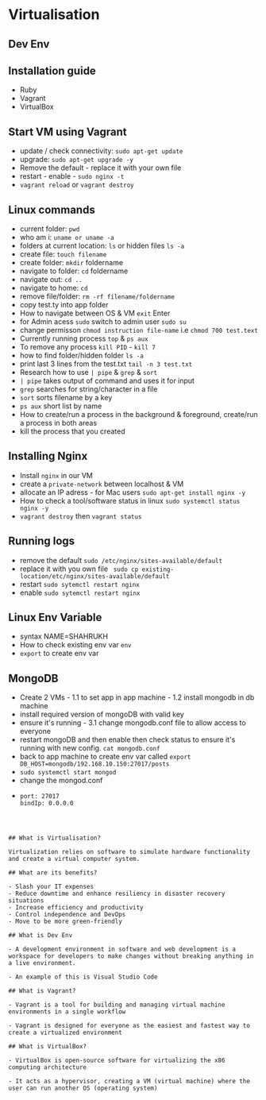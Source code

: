 # Virtualisation

## Dev Env

## Installation guide

- Ruby
- Vagrant
- VirtualBox

## Start VM using Vagrant

- update / check connectivity: `sudo apt-get update`
- upgrade: `sudo apt-get upgrade -y`
- Remove the default - replace it with your own file
- restart - enable - `sudo nginx -t`
- `vagrant reload` or `vagrant destroy`

## Linux commands

- current folder: `pwd`
- who am i: `uname or uname -a`
- folders at current location: `ls` or hidden files `ls -a`
- create file: `touch filename`
- create folder: `mkdir` foldername
- navigate to folder: `cd` foldername
- navigate out: `cd ..`
- navigate to home: `cd`
- remove file/folder: `rm -rf filename/foldername`
- copy test.ty into app folder
- How to navigate between OS & VM `exit` Enter
- for Admin acess `sudo` switch to admin user `sudo su`
- change permisson `chmod instruction file-name` i.e `chmod 700 test.text`
- Currently running process `top` & `ps aux`
- To remove any process `kill PID` - `kill 7`
- how to find folder/hidden folder `ls -a`
- print last 3 lines from the test.txt `tail -n 3 test.txt`
- Research how to use `| pipe` & `grep` & `sort`
- `| pipe` takes output of command and uses it for input
- `grep` searches for string/character in a file
- `sort` sorts filename by a key
- `ps aux` short list by name
- How to create/run a process in the background & foreground, create/run a process in both areas
- kill the process that you created

## Installing Nginx

- Install `nginx` in our VM
- create a `private-network` between localhost & VM
- allocate an IP adress - for Mac users
  `sudo apt-get install nginx -y`
- How to check a tool/software status in linux
  `sudo systemctl status nginx -y`
- `vagrant destroy` then `vagrant status`

## Running logs

- remove the default `sudo /etc/nginx/sites-available/default`
- replace it with you own file ` sudo cp existing-location/etc/nginx/sites-available/default`
- restart `sudo sytemctl restart nginx`
- enable `sudo sytemctl restart nginx`

## Linux Env Variable

- syntax NAME=SHAHRUKH
- How to check existing env var `env`
- `export` to create env var

## MongoDB

- Create 2 VMs - 1.1 to set app in app machine - 1.2 install mongodb in db machine
- install required version of mongoDB with valid key
- ensure it's running - 3.1 change mongodb.conf file to allow access to everyone
- restart mongoDB and then enable then check status to ensure it's running with new config. `cat mongodb.conf`
- back to app machine to create env var called `export DB_HOST=mongodb/192.168.10.150:27017/posts`
- `sudo systemctl start mongod`
- change the mongod.conf
- ```net:
  port: 27017
  bindIp: 0.0.0.0
  ```

```



## What is Virtualisation?

Virtualization relies on software to simulate hardware functionality and create a virtual computer system.

## What are its benefits?

- Slash your IT expenses
- Reduce downtime and enhance resiliency in disaster recovery situations
- Increase efficiency and productivity
- Control independence and DevOps
- Move to be more green-friendly

## What is Dev Env

- A development environment in software and web development is a workspace for developers to make changes without breaking anything in a live environment.

- An example of this is Visual Studio Code

## What is Vagrant?

- Vagrant is a tool for building and managing virtual machine environments in a single workflow

- Vagrant is designed for everyone as the easiest and fastest way to create a virtualized environment

## What is VirtualBox?

- VirtualBox is open-source software for virtualizing the x86 computing architecture

- It acts as a hypervisor, creating a VM (virtual machine) where the user can run another OS (operating system)
```
